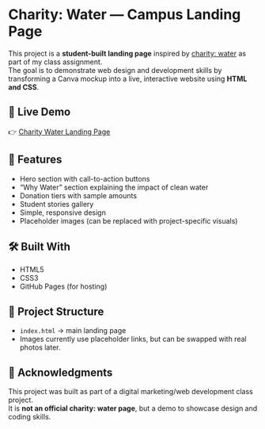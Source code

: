 # Charity: Water — Campus Landing Page

This project is a **student-built landing page** inspired by [charity: water](https://www.charitywater.org/) as part of my class assignment.  
The goal is to demonstrate web design and development skills by transforming a Canva mockup into a live, interactive website using **HTML and CSS**.

## 🚀 Live Demo
👉 [Charity Water Landing Page](https://nicoallen2005-star.github.io/Charity-Water-Landing-Page-/)

## 🎯 Features
- Hero section with call-to-action buttons  
- “Why Water” section explaining the impact of clean water  
- Donation tiers with sample amounts  
- Student stories gallery  
- Simple, responsive design  
- Placeholder images (can be replaced with project-specific visuals)

## 🛠️ Built With
- HTML5  
- CSS3  
- GitHub Pages (for hosting)

## 📂 Project Structure
- `index.html` → main landing page  
- Images currently use placeholder links, but can be swapped with real photos later.

## 🙌 Acknowledgments
This project was built as part of a digital marketing/web development class project.  
It is **not an official charity: water page**, but a demo to showcase design and coding skills.
